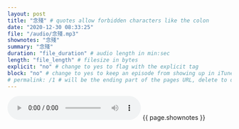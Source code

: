 ```yaml
---
layout: post
title: "念殘" # quotes allow forbidden characters like the colon
date: "2020-12-30 08:33:25"
file: "/audio/念殘.mp3"
shownotes: "念殘"
summary: "念殘"
duration: "file_duration" # audio length in min:sec
length: "file_length" # filesize in bytes
explicit: "no" # change to yes to flag with the explicit tag
block: "no" # change to yes to keep an episode from showing up in iTunes
# permalink: /1 # will be the ending part of the pages URL, delete to default to the title
---
```


<audio controls>
<source src="{{site.url}}{{site.baseurl}}{{ page.file }}" type="audio/x-mp3">
Your browser does not support the audio element.
</audio>
{{ page.shownotes }}
